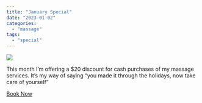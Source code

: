 ```yaml
---
title: "January Special"
date: "2023-01-02"
categories: 
  - "massage"
tags: 
  - "special"
---
```


![](images/img_0723-1024x576.jpg)

This month I’m offering a $20 discount for cash purchases of my massage services. It’s my way of saying “you made it through the holidays, now take care of yourself”

[Book Now](http://paulbrown.noterro.com)
